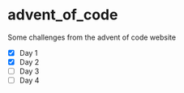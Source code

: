 # advent_of_code
Some challenges from the advent of code website

- [x] Day 1
- [x] Day 2
- [ ] Day 3
- [ ] Day 4
